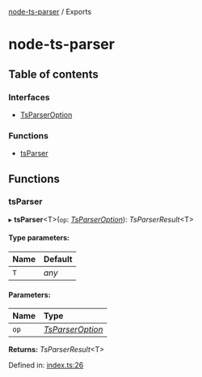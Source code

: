[node-ts-parser](README.md) / Exports

# node-ts-parser

## Table of contents

### Interfaces

- [TsParserOption](interfaces/tsparseroption.md)

### Functions

- [tsParser](modules.md#tsparser)

## Functions

### tsParser

▸ **tsParser**<T\>(`op`: [*TsParserOption*](interfaces/tsparseroption.md)): *TsParserResult*<T\>

#### Type parameters:

Name | Default |
:------ | :------ |
`T` | *any* |

#### Parameters:

Name | Type |
:------ | :------ |
`op` | [*TsParserOption*](interfaces/tsparseroption.md) |

**Returns:** *TsParserResult*<T\>

Defined in: [index.ts:26](https://github.com/jackness1208/node-ts-parser/blob/ebc41d9/src/index.ts#L26)

